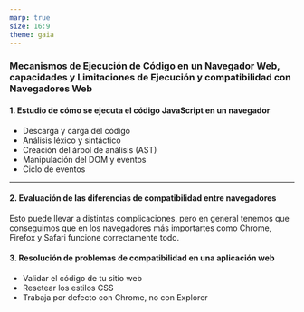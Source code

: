 ```yaml
---
marp: true
size: 16:9
theme: gaia
---
```


### Mecanismos de Ejecución de Código en un Navegador Web, capacidades y Limitaciones de Ejecución y compatibilidad con Navegadores Web

#### 1. Estudio de cómo se ejecuta el código JavaScript en un navegador

* Descarga y carga del código
* Análisis léxico y sintáctico
* Creación del árbol de análisis (AST)
* Manipulación del DOM y eventos
* Ciclo de eventos

---

#### 2. Evaluación de las diferencias de compatibilidad entre navegadores

Esto puede llevar a distintas complicaciones, pero en general tenemos que conseguimos que en los navegadores más importartes como Chrome, Firefox y Safari funcione correctamente todo.

#### 3. Resolución de problemas de compatibilidad en una aplicación web

* Validar el código de tu sitio web
* Resetear los estilos CSS
* Trabaja por defecto con Chrome, no con Explorer
